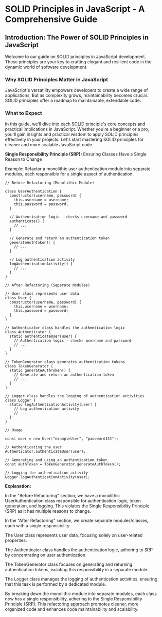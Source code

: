# SOLID Principles in JavaScript - A Comprehensive Guide

## Introduction: The Power of SOLID Principles in JavaScript

Welcome to our guide on SOLID principles in JavaScript development. These principles are your key to crafting elegant and resilient code in the dynamic world of software development.

### Why SOLID Principles Matter in JavaScript

JavaScript's versatility empowers developers to create a wide range of applications. But as complexity grows, maintainability becomes crucial. SOLID principles offer a roadmap to maintainable, extendable code.

### What to Expect

In this guide, we'll dive into each SOLID principle's core concepts and practical implications in JavaScript. Whether you're a beginner or a pro, you'll gain insights and practical wisdom to apply SOLID principles effectively in your projects. Let's start mastering SOLID principles for cleaner and more scalable JavaScript code.

**Single Responsibility Principle (SRP):** Ensuring Classes Have a Single Reason to Change

Example: Refactor a monolithic user authentication module into separate modules, each responsible for a single aspect of authentication.

```
// Before Refactoring (Monolithic Module)

class UserAuthentication {
  constructor(username, password) {
    this.username = username;
    this.password = password;
  }

  // Authentication logic - checks username and password
  authenticate() {
    // ...
  }

  // Generate and return an authentication token
  generateAuthToken() {
    // ...
  }

  // Log authentication activity
  logAuthenticationActivity() {
    // ...
  }
}

// After Refactoring (Separate Modules)

// User class represents user data
class User {
  constructor(username, password) {
    this.username = username;
    this.password = password;
  }
}

// Authenticator class handles the authentication logic
class Authenticator {
  static authenticateUser(user) {
    // Authentication logic - checks username and password
    // ...
  }
}

// TokenGenerator class generates authentication tokens
class TokenGenerator {
  static generateAuthToken() {
    // Generate and return an authentication token
    // ...
  }
}

// Logger class handles the logging of authentication activities
class Logger {
  static logAuthenticationActivity(user) {
    // Log authentication activity
    // ...
  }
}

// Usage

const user = new User("exampleUser", "password123");

// Authenticating the user
Authenticator.authenticateUser(user);

// Generating and using an authentication token
const authToken = TokenGenerator.generateAuthToken();

// Logging the authentication activity
Logger.logAuthenticationActivity(user);
```

**Explanation:**

In the "Before Refactoring" section, we have a monolithic UserAuthentication class responsible for authentication logic, token generation, and logging. This violates the Single Responsibility Principle (SRP) as it has multiple reasons to change.

In the "After Refactoring" section, we create separate modules/classes, each with a single responsibility:

The User class represents user data, focusing solely on user-related properties.

The Authenticator class handles the authentication logic, adhering to SRP by concentrating on user authentication.

The TokenGenerator class focuses on generating and returning authentication tokens, isolating this responsibility in a separate module.

The Logger class manages the logging of authentication activities, ensuring that this task is performed by a dedicated module.

By breaking down the monolithic module into separate modules, each class now has a single responsibility, adhering to the Single Responsibility Principle (SRP). This refactoring approach promotes cleaner, more organized code and enhances code maintainability and scalability.
